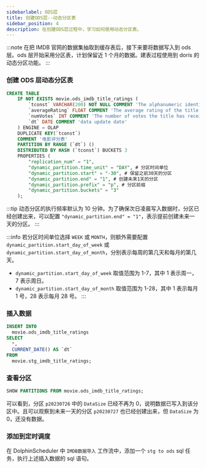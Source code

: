 ```yaml
---
sidebarlabel: ODS层
title: 创建ODS层--动态分区表
sidebar_position: 4
description: 在创建ODS层过程中，学习如何使用动态分区表。
---
```


:::note
在把 IMDB 官网的数据集抽取到缓存表后，接下来要将数据写入到 ods 层。ods 层开始采用分区表，计划保留近 1 个月的数据。建表过程使用到 doris 的动态分区功能。
:::

### 创建 ODS 层动态分区表

```sql
CREATE TABLE
    IF NOT EXISTS movie.ods_imdb_title_ratings (
        `tconst` VARCHAR(200) NOT NULL COMMENT 'The alphanumeric identifier of the title.',
        `averageRating` FLOAT COMMENT 'The average rating of the title.',
        `numVotes` INT COMMENT 'The number of votes the title has received.',
        `dt` DATE COMMENT 'data update date'
    ) ENGINE = OLAP
    DUPLICATE KEY(`tconst`)
    COMMENT '电影评分表'
    PARTITION BY RANGE (`dt`) ()
    DISTRIBUTED BY HASH (`tconst`) BUCKETS 3
    PROPERTIES (
        "replication_num" = "1",
        "dynamic_partition.time_unit" = "DAY", # 分区时间单位
        "dynamic_partition.start" = "-30", # 保留之前30天的分区
        "dynamic_partition.end" = "1", # 创建未来1天的分区
        "dynamic_partition.prefix" = "p", # 分区前缀
        "dynamic_partition.buckets" = "3"
    );
```

:::tip
动态分区的执行频率默认为 10 分钟。为了确保次日凌晨写入数据时，分区已经创建出来，可以配置 `"dynamic_partition.end" = "1"`，表示提前创建未来一天的分区。
:::

:::info
若分区时间单位选择 `WEEK` 或 `MONTH`，则额外需要配置 `dynamic_partition.start_day_of_week` 或 `dynamic_partition.start_day_of_month`，分别表示每周的第几天和每月的第几天。
- `dynamic_partition.start_day_of_week` 取值范围为 1-7，其中 1 表示周一，7 表示周日。
- `dynamic_partition.start_day_of_month` 取值范围为 1-28，其中 1 表示每月 1 号，28 表示每月 28 号。
:::

### 插入数据

```sql
INSERT INTO
  movie.ods_imdb_title_ratings
SELECT
  *,
  CURRENT_DATE() AS `dt`
FROM
  movie.stg_imdb_title_ratings;
```

### 查看分区

```sql
SHOW PARTITIONS FROM movie.ods_imdb_title_ratings;
```

可以看到，分区 `p20230726` 中的 `DataSize` 已经不再为 0，说明数据已写入到该分区中。且可以观察到未来一天的分区 `p20230727` 也已经创建出来，但 `DataSize` 为 0，还没有数据。

### 添加到定时调度

在 DolphinScheduler 中 `IMDB数据导入` 工作流中，添加一个 `stg to ods` sql 任务，执行上述插入数据的 sql 语句。